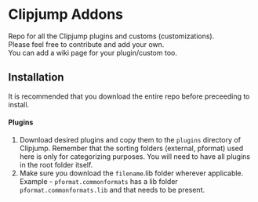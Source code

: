 # Clipjump Addons

Repo for all the Clipjump plugins and customs (customizations).  
Please feel free to contribute and add your own.  
You can add a wiki page for your plugin/custom too.
  

## Installation
  
It is recommended that you download the entire repo before preceeding to install.
  

#### Plugins
1. Download desired plugins and copy them to the `plugins` directory of Clipjump. Remember that the sorting folders (external, pformat) used here is only for categorizing purposes. You will need to have all plugins in the root folder itself.
2. Make sure you download the `filename`.lib folder wherever applicable. Example - `pformat.commonformats` has a lib folder `pformat.commonformats.lib` and that needs to be 
present.
